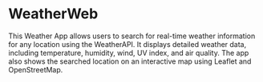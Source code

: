 # WeatherWeb
This Weather App allows users to search for real-time weather information for any location using the WeatherAPI. It displays detailed weather data, including temperature, humidity, wind, UV index, and air quality. The app also shows the searched location on an interactive map using Leaflet and OpenStreetMap.
